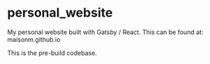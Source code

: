 # personal_website


My personal website built with Gatsby / React. This can be found at: maisonm.github.io

This is the pre-build codebase.
